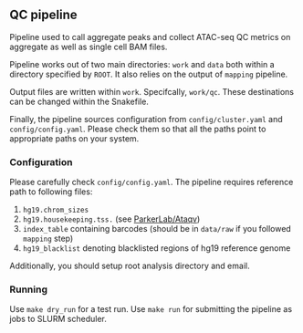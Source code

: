 ## QC pipeline

Pipeline used to call aggregate peaks and collect ATAC-seq QC metrics on aggregate as well
as single cell BAM files.

Pipeline works out of two main directories: `work` and `data` both within a directory
specified by `ROOT`. It also relies on the output of `mapping` pipeline.

Output files are written within `work`. Specifcally, `work/qc`. These destinations
can be changed within the Snakefile.

Finally, the pipeline sources configuration from `config/cluster.yaml` and
`config/config.yaml`. Please check them so that all the paths point to appropriate paths
on your system.

### Configuration

Please carefully check `config/config.yaml`. The pipeline requires reference
path to following files:
1. `hg19.chrom_sizes`
2. `hg19.housekeeping.tss.` (see [ParkerLab/Ataqv](https://github.com/parkerlab/ataqv))
3. `index_table` containing barcodes (should be in `data/raw` if you followed `mapping` step)
4. `hg19_blacklist` denoting blacklisted regions of hg19 reference genome

Additionally, you should setup root analysis directory and email.

### Running

Use `make dry_run` for a test run. Use `make run` for submitting the pipeline as jobs to SLURM
scheduler.
